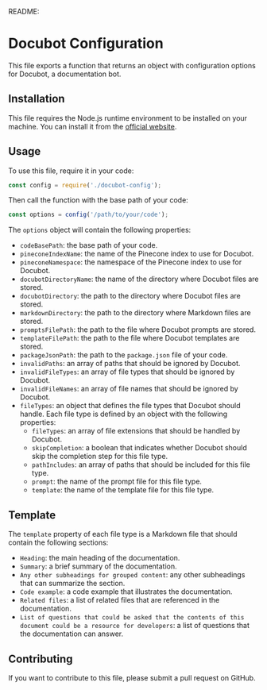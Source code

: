 README:

# Docubot Configuration

This file exports a function that returns an object with configuration options for Docubot, a documentation bot.

## Installation

This file requires the Node.js runtime environment to be installed on your machine. You can install it from the [official website](https://nodejs.org/en/).

## Usage

To use this file, require it in your code:

```javascript
const config = require('./docubot-config');
```

Then call the function with the base path of your code:

```javascript
const options = config('/path/to/your/code');
```

The `options` object will contain the following properties:

- `codeBasePath`: the base path of your code.
- `pineconeIndexName`: the name of the Pinecone index to use for Docubot.
- `pineconeNamespace`: the namespace of the Pinecone index to use for Docubot.
- `docubotDirectoryName`: the name of the directory where Docubot files are stored.
- `docubotDirectory`: the path to the directory where Docubot files are stored.
- `markdownDirectory`: the path to the directory where Markdown files are stored.
- `promptsFilePath`: the path to the file where Docubot prompts are stored.
- `templateFilePath`: the path to the file where Docubot templates are stored.
- `packageJsonPath`: the path to the `package.json` file of your code.
- `invalidPaths`: an array of paths that should be ignored by Docubot.
- `invalidFileTypes`: an array of file types that should be ignored by Docubot.
- `invalidFileNames`: an array of file names that should be ignored by Docubot.
- `fileTypes`: an object that defines the file types that Docubot should handle. Each file type is defined by an object with the following properties:
  - `fileTypes`: an array of file extensions that should be handled by Docubot.
  - `skipCompletion`: a boolean that indicates whether Docubot should skip the completion step for this file type.
  - `pathIncludes`: an array of paths that should be included for this file type.
  - `prompt`: the name of the prompt file for this file type.
  - `template`: the name of the template file for this file type.

## Template

The `template` property of each file type is a Markdown file that should contain the following sections:

- `Heading`: the main heading of the documentation.
- `Summary`: a brief summary of the documentation.
- `Any other subheadings for grouped content`: any other subheadings that can summarize the section.
- `Code example`: a code example that illustrates the documentation.
- `Related files`: a list of related files that are referenced in the documentation.
- `List of questions that could be asked that the contents of this document could be a resource for developers`: a list of questions that the documentation can answer.

## Contributing

If you want to contribute to this file, please submit a pull request on GitHub.